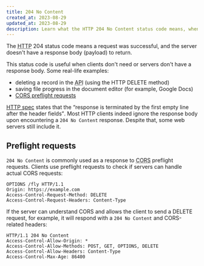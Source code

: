 ```yaml
---
title: 204 No Content
created_at: 2023-08-29
updated_at: 2023-08-29
description: Learn what the HTTP 204 No Content status code means, when it is used, and how it relates to CORS preflight requests.
---
```


The <abbr title="Hypertext Transfer Protocol">HTTP</abbr> 204 status code means a request was successful, and the server doesn't have a response body (payload) to return.

This status code is useful when clients don't need or servers don't have a response body. Some real-life examples:

* deleting a record in the <abbr title="Application Programming Interface">API</abbr> (using the HTTP DELETE method)
* saving file progress in the document editor (for example, Google Docs)
* [CORS preflight requests](#preflight-requests)

<a href="https://datatracker.ietf.org/doc/html/rfc7231#section-6.3.5" target="_blank" rel="noopener">HTTP spec</a> states that the <q cite="https://datatracker.ietf.org/doc/html/rfc7231#section-6.3.5">response is terminated by the first empty line after the header fields</q>. Most HTTP clients indeed ignore the response body upon encountering a `204 No Content` response. Despite that, some web servers still include it.

## Preflight requests

`204 No Content` is commonly used as a response to <abbr title="Cross-Origin Resource Sharing">CORS</abbr> preflight requests. Clients use preflight requests to check if servers can handle actual CORS requests:

    OPTIONS /fly HTTP/1.1
    Origin: https://example.com
    Access-Control-Request-Method: DELETE
    Access-Control-Request-Headers: Content-Type

If the server can understand CORS and allows the client to send a DELETE request, for example, it will respond with a `204 No Content` and CORS-related headers:

    HTTP/1.1 204 No Content
    Access-Control-Allow-Origin: *
    Access-Control-Allow-Methods: POST, GET, OPTIONS, DELETE
    Access-Control-Allow-Headers: Content-Type
    Access-Control-Max-Age: 86400
